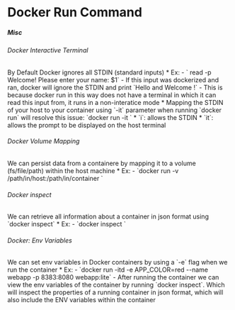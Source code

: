 <h1>Docker Run Command</h1>
<h5>Misc</h5>
<h6>Docker Interactive Terminal</h6>
By Default Docker ignores all STDIN (standard inputs)
* Ex:
  - ` read -p Welcome! Please enter your name: $1`
  - If this input was dockerized and ran, docker will ignore the STDIN and print `Hello and Welcome !`
  - This is because docker run in this way does not have a terminal in which it can read this input from, it runs in a non-interatice mode
    * Mapping the STDIN of your host to your container using `-it` parameter when running `docker run` will resolve this issue: `docker run -it <docker-image>`
    * `i`: allows the STDIN
    * `it`: allows the prompt to be displayed on the host terminal
<h6>Docker Volume Mapping</h6>
We can persist data from a containere by mapping it to a volume (fs/file/path) within the host machine
* Ex:
  - `docker run -v /path/in/host:/path/in/container <docker-image>`
<h6>Docker inspect</h6>
We can retrieve all information about a container in json format using `docker inspect`
* Ex:
  - `docker inspect <docker-container>`
<h6>Docker: Env Variables</h6>
We can set env variables in Docker containers by using a `-e` flag when we run the container
* Ex:
  - `docker run -itd -e APP_COLOR=red --name webapp -p 8383:8080 webapp:lite`
    - After running the container we can view the env variables of the container by running `docker inspect`. Which will inspect the properties of a running container in json format, which will also include the ENV variables within the container
